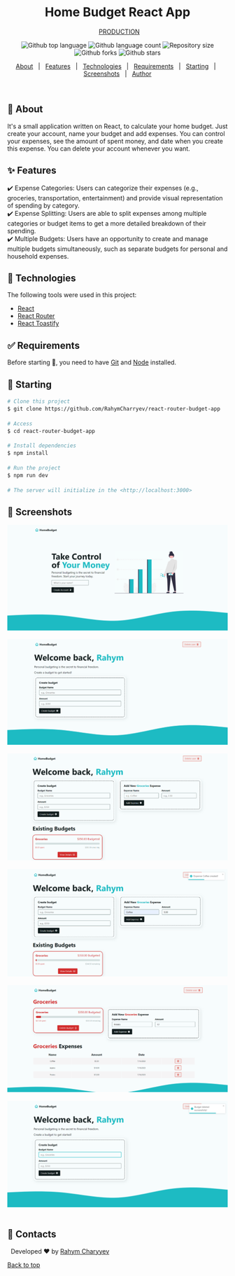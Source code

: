 <h1 align="center" id="top">Home Budget React App</h1>

<div align="center" >
&#xa0;
<a href="https://reactrouterbudgetapp.netlify.app">PRODUCTION</a>
</div>

<p align="center">
  <img alt="Github top language" src="https://img.shields.io/github/languages/top/RahymCharyyev/react-router-budget-app?color=56BEB8">

  <img alt="Github language count" src="https://img.shields.io/github/languages/count/RahymCharyyev/react-router-budget-app?color=56BEB8">

  <img alt="Repository size" src="https://img.shields.io/github/repo-size/RahymCharyyev/react-router-budget-app?color=56BEB8">

  <img alt="Github forks" src="https://img.shields.io/github/forks/RahymCharyyev/react-router-budget-app?color=56BEB8" />

  <img alt="Github stars" src="https://img.shields.io/github/stars/RahymCharyyev/react-router-budget-app?color=56BEB8" />

</p>

<!-- Status -->

<!-- <h4 align="center">
	🚧  React Router Budget App 🚀 Under construction...  🚧
</h4>

<hr> -->

<p align="center">
  <a href="#dart-about">About</a> &#xa0; | &#xa0; 
  <a href="#sparkles-features">Features</a> &#xa0; | &#xa0;
  <a href="#rocket-technologies">Technologies</a> &#xa0; | &#xa0;
  <a href="#white_check_mark-requirements">Requirements</a> &#xa0; | &#xa0;
  <a href="#checkered_flag-starting">Starting</a> &#xa0; | &#xa0;
  <a href="#memo-screenshots">Screenshots</a> &#xa0; | &#xa0;
  <a href="https://github.com/RahymCharyyev" target="_blank">Author</a>
</p>

<br>

## :dart: About

It's a small application written on React, to calculate your home budget. Just create your account, name your budget and add expenses. You can control your expenses, see the amount of spent money, and date when you create this expense. You can delete your account whenever you want.

## :sparkles: Features

:heavy_check_mark: Expense Categories: Users can categorize their expenses (e.g., groceries, transportation, entertainment) and provide visual representation of spending by category.\
:heavy_check_mark: Expense Splitting: Users are able to split expenses among multiple categories or budget items to get a more detailed breakdown of their spending.\
:heavy_check_mark: Multiple Budgets: Users have an opportunity to create and manage multiple budgets simultaneously, such as separate budgets for personal and household expenses.

## :rocket: Technologies

The following tools were used in this project:

- [React](https://reactjs.org/)
- [React Router](https://reactrouter.com/en/main)
- [React Toastify](https://fkhadra.github.io/react-toastify/introduction/)

## :white_check_mark: Requirements

Before starting :checkered_flag:, you need to have [Git](https://git-scm.com) and [Node](https://nodejs.org/en/) installed.

## :checkered_flag: Starting

```bash
# Clone this project
$ git clone https://github.com/RahymCharryev/react-router-budget-app

# Access
$ cd react-router-budget-app

# Install dependencies
$ npm install

# Run the project
$ npm run dev

# The server will initialize in the <http://localhost:3000>
```

## :memo: Screenshots

![Alt text](1.png)
&#xa0;
![Alt text](2.png)
&#xa0;
![Alt text](3.png)
&#xa0;
![Alt text](4.png)
&#xa0;
![Alt text](5.png)
&#xa0;
![Alt text](6.png)
&#xa0;

## :memo: Contacts

&#xa0;
Developed :heart: by <a href="https://github.com/RahymCharyyev" target="_blank">Rahym Charyyev</a>

<a href="#top">Back to top</a>
